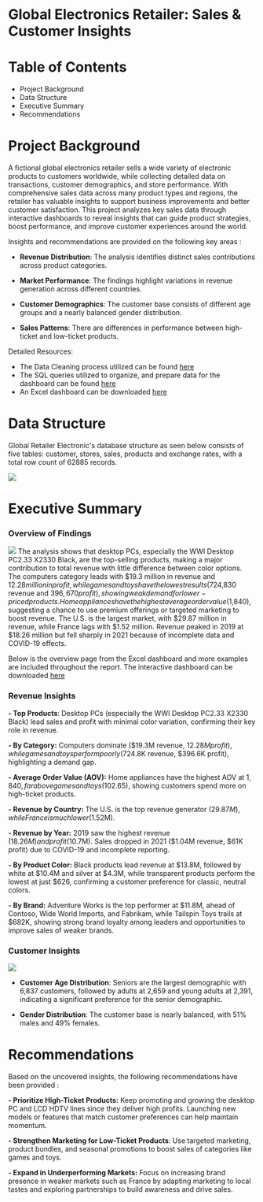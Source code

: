 # Global Electronics Retailer: Sales & Customer Insights

# Table of Contents
* Project Background
* Data Structure
* Executive Summary
* Recommendations

# Project Background 
A fictional global electronics retailer sells a wide variety of electronic products to customers worldwide, while collecting detailed data on transactions, customer demographics, and store performance. With comprehensive sales data across many product types and regions, the retailer has valuable insights to support business improvements and better customer satisfaction. This project analyzes key sales data through interactive dashboards to reveal insights that can guide product strategies, boost performance, and improve customer experiences around the world.

Insights and recommendations are provided on the following key areas : 
- **Revenue Distribution**: The analysis identifies distinct sales contributions across product categories.

- **Market Performance**: The findings highlight variations in revenue generation across different countries.

- **Customer Demographics**: The customer base consists of different age groups and a nearly balanced gender distribution.

- **Sales Patterns**: There are differences in performance between high-ticket and low-ticket products.

Detailed Resources: 

- The Data Cleaning process utilized can be found [here](https://github.com/David-Tu-Nguyen/Excel-Projects/tree/main/Python%20-%20Cleaned%20Datasets)
- The SQL queries utilized to organize, and prepare data for the dashboard can be found [here](https://github.com/David-Tu-Nguyen/Excel-Projects/blob/main/SQL%20-%20Analysis/Global_Electronics_Retailer.md)
- An Excel dashboard can be downloaded [here](https://github.com/David-Tu-Nguyen/Excel-Projects/blob/main/Screenshot%202025-07-04%20201709.png)

# Data Structure

Global Retailer Electronic's database structure as seen below consists of five tables: customer, stores, sales, products and exchange rates, with a total row count of 62885 records.

![](https://i.imgur.com/eXGRJqB.png)

# Executive Summary 

### Overview of Findings 
![](https://i.imgur.com/X2Qgfvg.png)
The analysis shows that desktop PCs, especially the WWI Desktop PC2.33 X2330 Black, are the top-selling products, making a major contribution to total revenue with little difference between color options. The computers category leads with $19.3 million in revenue and $12.28 million in profit, while games and toys have the lowest results ($724,830 revenue and $396,670 profit), showing weak demand for lower-priced products. Home appliances have the highest average order value ($1,840), suggesting a chance to use premium offerings or targeted marketing to boost revenue. The U.S. is the largest market, with $29.87 million in revenue, while France lags with $1.52 million. Revenue peaked in 2019 at $18.26 million but fell sharply in 2021 because of incomplete data and COVID-19 effects.

Below is the overview page from the Excel dashboard and more examples are included throughout the report. The interactive dashboard can be downloaded [here](https://github.com/David-Tu-Nguyen/Excel-Projects/tree/main)
### Revenue Insights

**- Top Products**: Desktop PCs (especially the WWI Desktop PC2.33 X2330 Black) lead sales and profit with minimal color variation, confirming their key role in revenue.

**- By Category:** Computers dominate ($19.3M revenue, $12.28M profit), while games and toys perform poorly ($724.8K revenue, $396.6K profit), highlighting a demand gap.

**- Average Order Value (AOV):** Home appliances have the highest AOV at $1,840, far above games and toys ($102.65), showing customers spend more on high-ticket products.

**- Revenue by Country:** The U.S. is the top revenue generator ($29.87M), while France is much lower ($1.52M).

**- Revenue by Year:** 2019 saw the highest revenue ($18.26M) and profit ($10.7M). Sales dropped in 2021 ($1.04M revenue, $61K profit) due to COVID-19 and incomplete reporting.

**- By Product Color:** Black products lead revenue at $13.8M, followed by white at $10.4M and silver at $4.3M, while transparent products perform the lowest at just $626, confirming a customer preference for classic, neutral colors.

**- By Brand:** Adventure Works is the top performer at $11.8M, ahead of Contoso, Wide World Imports, and Fabrikam, while Tailspin Toys trails at $682K, showing strong brand loyalty among leaders and opportunities to improve sales of weaker brands.

### Customer Insights
![](https://i.imgur.com/S3IoZQ0.png)
- **Customer Age Distribution**: Seniors are the largest demographic with 6,837 customers, followed by adults at 2,659 and young adults at 2,391, indicating a significant preference for the senior demographic.

- **Gender Distribution**: The customer base is nearly balanced, with 51% males and 49% females.

# Recommendations

Based on the uncovered insights, the following recommendations have been provided : 

**- Prioritize High-Ticket Products:** Keep promoting and growing the desktop PC and LCD HDTV lines since they deliver high profits. Launching new models or features that match customer preferences can help maintain momentum.

**- Strengthen Marketing for Low-Ticket Products**: Use targeted marketing, product bundles, and seasonal promotions to boost sales of categories like games and toys.

**- Expand in Underperforming Markets:** Focus on increasing brand presence in weaker markets such as France by adapting marketing to local tastes and exploring partnerships to build awareness and drive sales.


